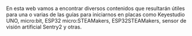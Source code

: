 
En esta web vamos a encontrar diversos contenidos que resultarán útiles para una o varias de las guías para iniciarnos en placas como Keyestudio UNO, micro:bit, ESP32 micro:STEAMakers, ESP32STEAMakers, sensor de visión artificial Sentry2 y otras.
